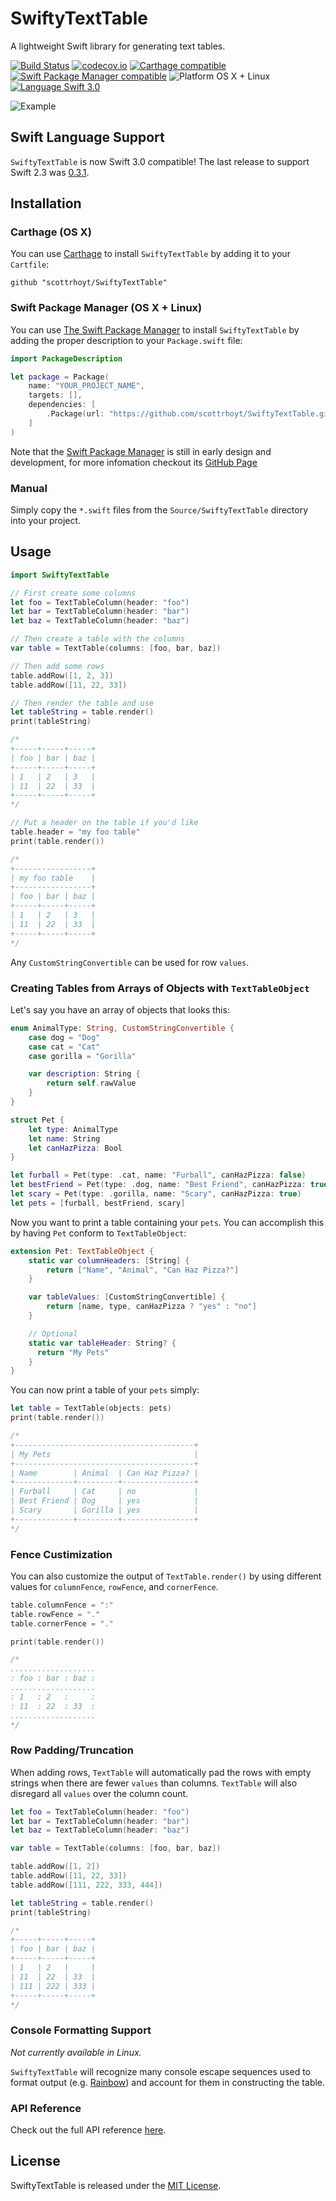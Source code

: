 # SwiftyTextTable

A lightweight Swift library for generating text tables.

[![Build Status](https://travis-ci.org/scottrhoyt/SwiftyTextTable.svg?branch=master)](https://travis-ci.org/scottrhoyt/SwiftyTextTable)
[![codecov.io](https://codecov.io/github/scottrhoyt/SwiftyTextTable/coverage.svg?branch=master)](https://codecov.io/github/scottrhoyt/SwiftyTextTable?branch=master)
[![Carthage compatible](https://img.shields.io/badge/Carthage-compatible-4BC51D.svg?style=flat)](https://github.com/Carthage/Carthage)
[![Swift Package Manager compatible](https://img.shields.io/badge/Swift%20Package%20Manager-compatible-brightgreen.svg)](https://github.com/apple/swift-package-manager)
![Platform OS X + Linux](https://img.shields.io/badge/Platform-OS%20X%20%2B%20Linux-blue.svg)
[![Language Swift 3.0](https://img.shields.io/badge/Language-Swift%203.0-orange.svg)](https://swift.org)

![Example](http://i.imgur.com/utoa6TK.png)

## Swift Language Support

`SwiftyTextTable` is now Swift 3.0 compatible! The last release to support Swift
2.3 was [0.3.1](https://github.com/scottrhoyt/SwiftyTextTable/releases/tag/0.3.1).

## Installation

### Carthage (OS X)
You can use [Carthage](https://github.com/Carthage/Carthage) to install
`SwiftyTextTable` by adding it to your `Cartfile`:

```
github "scottrhoyt/SwiftyTextTable"
```

### Swift Package Manager (OS X + Linux)
You can use [The Swift Package Manager](https://swift.org/package-manager) to
install `SwiftyTextTable` by adding the proper description to your
`Package.swift` file:

```swift
import PackageDescription

let package = Package(
    name: "YOUR_PROJECT_NAME",
    targets: [],
    dependencies: [
        .Package(url: "https://github.com/scottrhoyt/SwiftyTextTable.git", "0.5.0")
    ]
)
```

Note that the [Swift Package Manager](https://swift.org/package-manager) is
still in early design and development, for more infomation checkout its
[GitHub Page](https://github.com/apple/swift-package-manager)

### Manual

Simply copy the `*.swift` files from the `Source/SwiftyTextTable` directory into
your project.

## Usage

```swift
import SwiftyTextTable

// First create some columns
let foo = TextTableColumn(header: "foo")
let bar = TextTableColumn(header: "bar")
let baz = TextTableColumn(header: "baz")

// Then create a table with the columns
var table = TextTable(columns: [foo, bar, baz])

// Then add some rows
table.addRow([1, 2, 3])
table.addRow([11, 22, 33])

// Then render the table and use
let tableString = table.render()
print(tableString)

/*
+-----+-----+-----+
| foo | bar | baz |
+-----+-----+-----+
| 1   | 2   | 3   |
| 11  | 22  | 33  |
+-----+-----+-----+
*/

// Put a header on the table if you'd like
table.header = "my foo table"
print(table.render())

/*
+-----------------+
| my foo table    |
+-----------------+
| foo | bar | baz |
+-----+-----+-----+
| 1   | 2   | 3   |
| 11  | 22  | 33  |
+-----+-----+-----+
*/
```

Any `CustomStringConvertible` can be used for row `values`.

### Creating Tables from Arrays of Objects with `TextTableObject`

Let's say you have an array of objects that looks this:

```swift
enum AnimalType: String, CustomStringConvertible {
    case dog = "Dog"
    case cat = "Cat"
    case gorilla = "Gorilla"

    var description: String {
        return self.rawValue
    }
}

struct Pet {
    let type: AnimalType
    let name: String
    let canHazPizza: Bool
}

let furball = Pet(type: .cat, name: "Furball", canHazPizza: false)
let bestFriend = Pet(type: .dog, name: "Best Friend", canHazPizza: true)
let scary = Pet(type: .gorilla, name: "Scary", canHazPizza: true)
let pets = [furball, bestFriend, scary]
```

Now you want to print a table containing your `pets`. You can accomplish this
by having `Pet` conform to `TextTableObject`:

```swift
extension Pet: TextTableObject {
    static var columnHeaders: [String] {
        return ["Name", "Animal", "Can Haz Pizza?"]
    }

    var tableValues: [CustomStringConvertible] {
        return [name, type, canHazPizza ? "yes" : "no"]
    }

    // Optional
    static var tableHeader: String? {
      return "My Pets"
    }
}
```

You can now print a table of your `pets` simply:

```swift
let table = TextTable(objects: pets)
print(table.render())

/*
+----------------------------------------+
| My Pets                                |
+----------------------------------------+
| Name        | Animal  | Can Haz Pizza? |
+-------------+---------+----------------+
| Furball     | Cat     | no             |
| Best Friend | Dog     | yes            |
| Scary       | Gorilla | yes            |
+-------------+---------+----------------+
*/
```

### Fence Custimization

You can also customize the output of `TextTable.render()` by using different
values for `columnFence`, `rowFence`, and `cornerFence`.

```swift
table.columnFence = ":"
table.rowFence = "."
table.cornerFence = "."

print(table.render())

/*
...................
: foo : bar : baz :
...................
: 1   : 2   :     :
: 11  : 22  : 33  :
...................
*/
```

### Row Padding/Truncation

When adding rows, `TextTable` will automatically pad the rows with empty strings
when there are fewer `values` than columns. `TextTable` will also disregard all
`values` over the column count.

```swift
let foo = TextTableColumn(header: "foo")
let bar = TextTableColumn(header: "bar")
let baz = TextTableColumn(header: "baz")

var table = TextTable(columns: [foo, bar, baz])

table.addRow([1, 2])
table.addRow([11, 22, 33])
table.addRow([111, 222, 333, 444])

let tableString = table.render()
print(tableString)

/*
+-----+-----+-----+
| foo | bar | baz |
+-----+-----+-----+
| 1   | 2   |     |
| 11  | 22  | 33  |
| 111 | 222 | 333 |
+-----+-----+-----+
*/
```

### Console Formatting Support
*Not currently available in Linux.*

`SwiftyTextTable` will recognize many console escape sequences used to format
output (e.g. [Rainbow](https://github.com/onevcat/Rainbow)) and account for them
in constructing the table.

### API Reference

Check out the full API reference [here](https://github.com/scottrhoyt/SwiftyTextTable/blob/master/docs/index.html).

## License

SwiftyTextTable is released under the [MIT License](https://github.com/scottrhoyt/SwiftyTextTable/blob/master/LICENSE).
